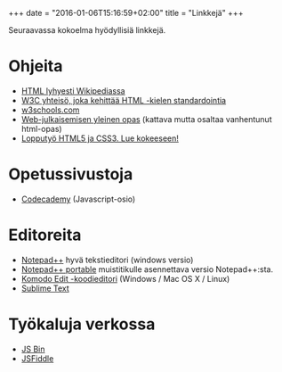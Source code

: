 +++
date = "2016-01-06T15:16:59+02:00"
title = "Linkkejä"
+++

Seuraavassa kokoelma hyödyllisiä linkkejä.

Ohjeita
=======
* [HTML lyhyesti Wikipediassa](http://fi.wikipedia.org/wiki/HTML)
* [W3C yhteisö, joka kehittää HTML -kielen standardointia](http://www.w3.org/)
* [w3schools.com](http://www.w3schools.com/)
* [Web-julkaisemisen yleinen opas](http://www.cs.tut.fi/~jkorpela/webjulk/) (kattava mutta osaltaa vanhentunut html-opas)
* [Lopputyö HTML5 ja CSS3. Lue kokeeseen!](https://publications.theseus.fi/bitstream/handle/10024/46585/Rauhala_Matti.pdf?sequence=1)

Opetussivustoja
===============
* [Codecademy](https://www.codecademy.com/learn/javascript) (Javascript-osio)

Editoreita
==========
* [Notepad++](https://notepad-plus-plus.org/) hyvä tekstieditori (windows versio)
* [Notepad++ portable](http://portableapps.com/apps/development/notepadpp_portable) muistitikulle asennettava versio Notepad++:sta.
* [Komodo Edit -koodieditori](http://komodoide.com/komodo-edit/) (Windows / Mac OS X / Linux)
* [Sublime Text](http://www.sublimetext.com/)

Työkaluja verkossa
==================
* [JS Bin](http://jsbin.com/)
* [JSFiddle](https://jsfiddle.net/)
